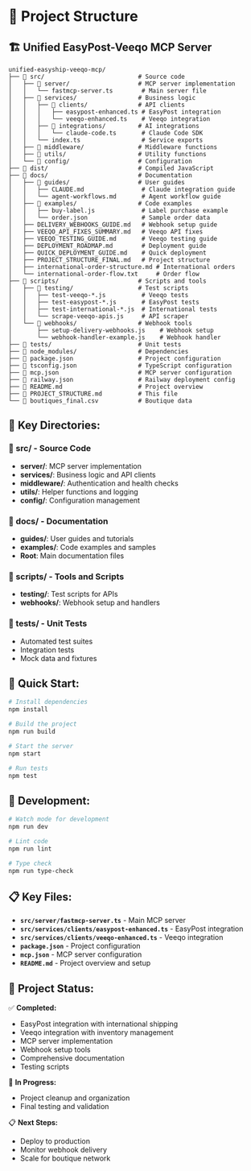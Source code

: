 # 📁 **Project Structure**

## 🏗️ **Unified EasyPost-Veeqo MCP Server**

```
unified-easyship-veeqo-mcp/
├── 📁 src/                          # Source code
│   ├── 📁 server/                   # MCP server implementation
│   │   └── fastmcp-server.ts        # Main server file
│   ├── 📁 services/                 # Business logic
│   │   ├── 📁 clients/              # API clients
│   │   │   ├── easypost-enhanced.ts # EasyPost integration
│   │   │   └── veeqo-enhanced.ts    # Veeqo integration
│   │   ├── 📁 integrations/         # AI integrations
│   │   │   └── claude-code.ts       # Claude Code SDK
│   │   └── index.ts                 # Service exports
│   ├── 📁 middleware/               # Middleware functions
│   ├── 📁 utils/                    # Utility functions
│   └── 📁 config/                   # Configuration
├── 📁 dist/                         # Compiled JavaScript
├── 📁 docs/                         # Documentation
│   ├── 📁 guides/                   # User guides
│   │   ├── CLAUDE.md                # Claude integration guide
│   │   └── agent-workflows.md       # Agent workflow guide
│   ├── 📁 examples/                 # Code examples
│   │   ├── buy-label.js             # Label purchase example
│   │   └── order.json               # Sample order data
│   ├── DELIVERY_WEBHOOKS_GUIDE.md   # Webhook setup guide
│   ├── VEEQO_API_FIXES_SUMMARY.md   # Veeqo API fixes
│   ├── VEEQO_TESTING_GUIDE.md       # Veeqo testing guide
│   ├── DEPLOYMENT_ROADMAP.md        # Deployment guide
│   ├── QUICK_DEPLOYMENT_GUIDE.md    # Quick deployment
│   ├── PROJECT_STRUCTURE_FINAL.md   # Project structure
│   ├── international-order-structure.md # International orders
│   └── international-order-flow.txt     # Order flow
├── 📁 scripts/                      # Scripts and tools
│   ├── 📁 testing/                  # Test scripts
│   │   ├── test-veeqo-*.js          # Veeqo tests
│   │   ├── test-easypost-*.js       # EasyPost tests
│   │   ├── test-international-*.js  # International tests
│   │   └── scrape-veeqo-apis.js     # API scraper
│   └── 📁 webhooks/                 # Webhook tools
│       ├── setup-delivery-webhooks.js    # Webhook setup
│       └── webhook-handler-example.js    # Webhook handler
├── 📁 tests/                        # Unit tests
├── 📁 node_modules/                 # Dependencies
├── 📄 package.json                  # Project configuration
├── 📄 tsconfig.json                 # TypeScript configuration
├── 📄 mcp.json                      # MCP server configuration
├── 📄 railway.json                  # Railway deployment config
├── 📄 README.md                     # Project overview
├── 📄 PROJECT_STRUCTURE.md          # This file
└── 📄 boutiques_final.csv           # Boutique data
```

## 🎯 **Key Directories:**

### **📁 src/** - Source Code
- **server/**: MCP server implementation
- **services/**: Business logic and API clients
- **middleware/**: Authentication and health checks
- **utils/**: Helper functions and logging
- **config/**: Configuration management

### **📁 docs/** - Documentation
- **guides/**: User guides and tutorials
- **examples/**: Code examples and samples
- **Root**: Main documentation files

### **📁 scripts/** - Tools and Scripts
- **testing/**: Test scripts for APIs
- **webhooks/**: Webhook setup and handlers

### **📁 tests/** - Unit Tests
- Automated test suites
- Integration tests
- Mock data and fixtures

## 🚀 **Quick Start:**

```bash
# Install dependencies
npm install

# Build the project
npm run build

# Start the server
npm start

# Run tests
npm test
```

## 🔧 **Development:**

```bash
# Watch mode for development
npm run dev

# Lint code
npm run lint

# Type check
npm run type-check
```

## 📋 **Key Files:**

- **`src/server/fastmcp-server.ts`** - Main MCP server
- **`src/services/clients/easypost-enhanced.ts`** - EasyPost integration
- **`src/services/clients/veeqo-enhanced.ts`** - Veeqo integration
- **`package.json`** - Project configuration
- **`mcp.json`** - MCP server configuration
- **`README.md`** - Project overview and setup

## 🎯 **Project Status:**

✅ **Completed:**
- EasyPost integration with international shipping
- Veeqo integration with inventory management
- MCP server implementation
- Webhook setup tools
- Comprehensive documentation
- Testing scripts

🔄 **In Progress:**
- Project cleanup and organization
- Final testing and validation

📋 **Next Steps:**
- Deploy to production
- Monitor webhook delivery
- Scale for boutique network
